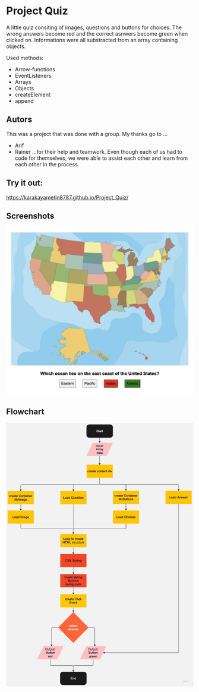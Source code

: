 
# Project Quiz

A little quiz consiting of images, questions and buttons for choices. The wrong answers become red and the correct asnwers become green when clicked on.
Informations were all substracted from an array containing objects.

Used methods:
- Arrow-functions
- EventListeners
- Arrays
- Objects
- createElement
- append

## Autors

This was a project that was done with a group. My thanks go to ...
- Arif
- Rainer
...for their help and teamwork. Even though each of us had to code for themselves, we were able to assist each other and learn from each other in the process.

## Try it out:

https://karakayametin8787.github.io/Project_Quiz/
## Screenshots

![App Screenshot](./assets/img/screenshot.png)

## Flowchart

![App Flowchart](./assets/img/Flowchart.jpeg)
